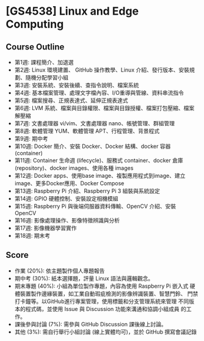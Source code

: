 # [GS4538] Linux and Edge Computing

## Course Outline
- 第1週: 課程簡介、加退選
- 第2週: Linux 環境建置、 GitHub 操作教學、Linux 介紹、發行版本、安裝規劃、隨機分配學習小組
- 第3週: 安裝系統、安裝後續、查指令說明、檔案系統
- 第4週: 基本檔案管理、處理文字檔內容、I/O重導與管線、資料串流指令
- 第5週: 檔案搜尋、正規表達式、延伸正規表達式
- 第6週: LVM 系統、檔案與目錄權限、檔案與目錄授權、檔案打包壓縮、檔案解壓縮
- 第7週: 文書處理器 vi/vim、文書處理器 nano、帳號管理、群組管理
- 第8週: 軟體管理 YUM、軟體管理 APT、行程管理、背景程式
- 第9週: 期中考
- 第10週: Docker 簡介、安裝 Docker、Docker 結構、docker 容器 (container)
- 第11週: Container 生命週 (lifecycle)、服務式 container、docker 倉庫 (repository)、docker images、使用各種 images
- 第12週: Docker apps、使用base image、複製應用程式到image、建立image、更多Docker應用、Docker Compose
- 第13週: Raspberry Pi 介紹、Raspberry Pi 3 組裝與系統設定
- 第14週: GPIO 硬體控制、安裝設定相機模組
- 第15週: Raspberry Pi 與後端伺服器資料傳輸、OpenCV 介紹、安裝 OpenCV
- 第16週: 影像處理操作、影像特徵辨識與分析
- 第17週: 影像機器學習實作
- 第18週: 期末考

## Score
- 作業 (20%): 依主題製作個人專題報告
- 期中考 (30%): 紙本選擇題，評量 Linux 語法與邏輯觀念。
- 期末專題 (40%): 小組為單位製作專題，內容為使用 Raspberry Pi 嵌入式 硬體裝置製作邊緣裝置，如工業自動瑕疵檢測的影像辨識裝置、智慧門鈴、 門禁打卡鐘等。以GitHub進行專案管理，使用標籤和分支管理系統來管理 不同版本的程式碼，並使用 Issue 與 Discussion 功能來溝通和協調小組成員 的工作。
- 課後參與討論 (7%): 需參與 GitHub Discussion 課後線上討論。
- 其他 (3%): 需自行舉行小組討論 (線上實體均可)，並於 GitHub 撰寫會議記錄
